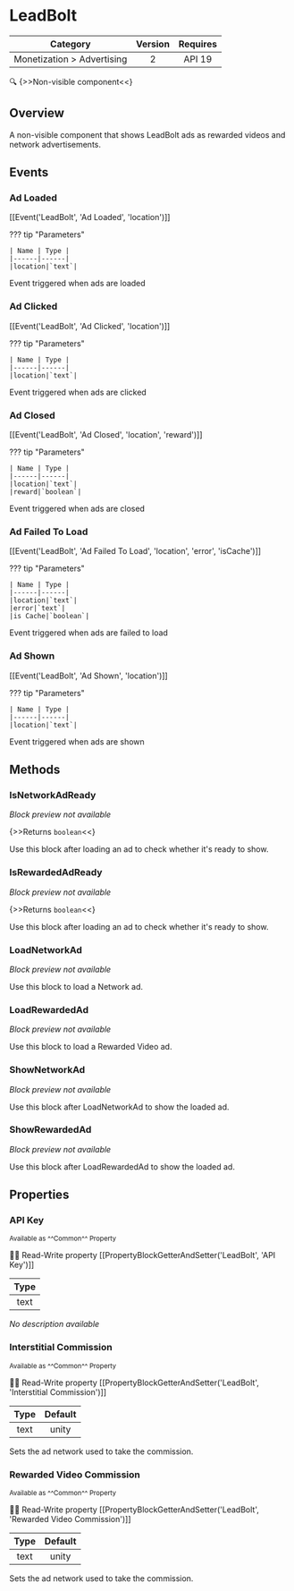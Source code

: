 # LeadBolt

| Category | Version | Requires |
|:--------:|:-------:|:--------:|
|Monetization > Advertising|2|API 19 | Android 4.4 - 4.4.4 KitKat|

:mag: {>>Non-visible component<<}

## Overview

A non-visible component that shows LeadBolt ads as rewarded videos and network advertisements.

## Events

### Ad Loaded

[[Event('LeadBolt', 'Ad Loaded', 'location')]]

??? tip "Parameters"

    | Name | Type |
    |------|------|
    |location|`text`|


Event triggered when ads are loaded

### Ad Clicked

[[Event('LeadBolt', 'Ad Clicked', 'location')]]

??? tip "Parameters"

    | Name | Type |
    |------|------|
    |location|`text`|


Event triggered when ads are clicked

### Ad Closed

[[Event('LeadBolt', 'Ad Closed', 'location', 'reward')]]

??? tip "Parameters"

    | Name | Type |
    |------|------|
    |location|`text`|
    |reward|`boolean`|


Event triggered when ads are closed

### Ad Failed To Load

[[Event('LeadBolt', 'Ad Failed To Load', 'location', 'error', 'isCache')]]

??? tip "Parameters"

    | Name | Type |
    |------|------|
    |location|`text`|
    |error|`text`|
    |is Cache|`boolean`|


Event triggered when ads are failed to load

### Ad Shown

[[Event('LeadBolt', 'Ad Shown', 'location')]]

??? tip "Parameters"

    | Name | Type |
    |------|------|
    |location|`text`|


Event triggered when ads are shown

## Methods

### IsNetworkAdReady

_Block preview not available_

{>>Returns `boolean`<<}

Use this block after loading an ad to check whether it's ready to show.

### IsRewardedAdReady

_Block preview not available_

{>>Returns `boolean`<<}

Use this block after loading an ad to check whether it's ready to show.

### LoadNetworkAd

_Block preview not available_

Use this block to load a Network ad.

### LoadRewardedAd

_Block preview not available_

Use this block to load a Rewarded Video ad.

### ShowNetworkAd

_Block preview not available_

Use this block after LoadNetworkAd to show the loaded ad.

### ShowRewardedAd

_Block preview not available_

Use this block after LoadRewardedAd to show the loaded ad.

## Properties

### API Key

<small>Available as ^^Common^^ Property</small>

:eyes::pencil: Read-Write property
[[PropertyBlockGetterAndSetter('LeadBolt', 'API Key')]]

| Type |
|:----:|
|text|

_No description available_

### Interstitial Commission

<small>Available as ^^Common^^ Property</small>

:eyes::pencil: Read-Write property
[[PropertyBlockGetterAndSetter('LeadBolt', 'Interstitial Commission')]]

| Type | Default |
|:----:|:-------:|
|text|unity|

Sets the ad network used to take the commission.

### Rewarded Video Commission

<small>Available as ^^Common^^ Property</small>

:eyes::pencil: Read-Write property
[[PropertyBlockGetterAndSetter('LeadBolt', 'Rewarded Video Commission')]]

| Type | Default |
|:----:|:-------:|
|text|unity|

Sets the ad network used to take the commission.
